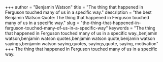 +++
author = "Benjamin Watson"
title = "The thing that happened in Ferguson touched many of us in a specific way."
description = "the best Benjamin Watson Quote: The thing that happened in Ferguson touched many of us in a specific way."
slug = "the-thing-that-happened-in-ferguson-touched-many-of-us-in-a-specific-way"
keywords = "The thing that happened in Ferguson touched many of us in a specific way.,benjamin watson,benjamin watson quotes,benjamin watson quote,benjamin watson sayings,benjamin watson saying,quotes, sayings,quote, saying, motivation"
+++
The thing that happened in Ferguson touched many of us in a specific way.

